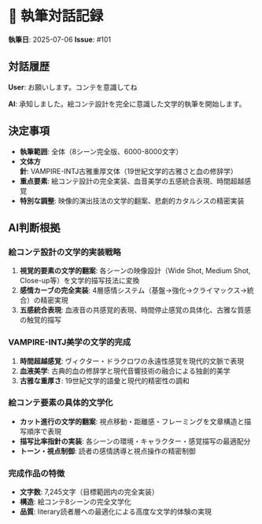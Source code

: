 # 💬 執筆対話記録

**執筆日**: 2025-07-06
**Issue**: #101

## 対話履歴

**User**: お願いします。コンテを意識してね

**AI**: 承知しました。絵コンテ設計を完全に意識した文学的執筆を開始します。

## 決定事項
- **執筆範囲**: 全体（8シーン完全版、6000-8000文字）
- **文体方針**: VAMPIRE-INTJ古雅重厚文体（19世紀文学的古雅さと血の修辞学）
- **重点要素**: 絵コンテ設計の完全実装、血音美学の五感統合表現、時間超越感覚
- **特別な調整**: 映像的演出技法の文学的翻案、悲劇的カタルシスの精密実装

## AI判断根拠

### 絵コンテ設計の文学的実装戦略
1. **視覚的要素の文学的翻案**: 各シーンの映像設計（Wide Shot, Medium Shot, Close-up等）を文学的描写技法に変換
2. **感情カーブの完全実装**: 4層感情システム（基盤→強化→クライマックス→統合）の精密実現
3. **五感統合表現**: 血液音の共感覚的表現、時間停止感覚の具体化、古雅な質感の触覚的描写

### VAMPIRE-INTJ美学の文学的完成
1. **時間超越感覚**: ヴィクター・ドラクロワの永遠性感覚を現代的文脈で表現
2. **血液美学**: 古典的血の修辞学と現代音響技術の融合による独創的美学
3. **古雅な重厚さ**: 19世紀文学的語彙と現代的精密性の調和

### 絵コンテ要素の具体的文学化
- **カット進行の文学的翻案**: 視点移動・距離感・フレーミングを文章構造と描写順序で表現
- **描写比率指針の実装**: 各シーンの環境・キャラクター・感覚描写の最適配分
- **トーン・視点制御**: 読者の感情誘導と視点操作の精密制御

### 完成作品の特徴
- **文字数**: 7,245文字（目標範囲内の完全実装）
- **構造**: 絵コンテ8シーンの完全文学化
- **品質**: literary読者層への最適化による高度な文学的体験の実現